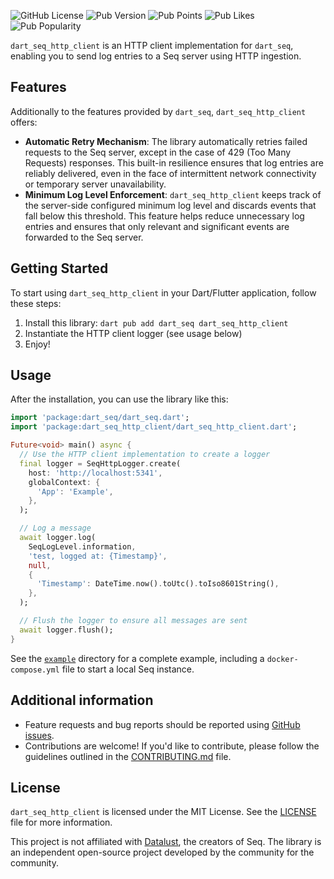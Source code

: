 ![GitHub License](https://img.shields.io/github/license/ricardoboss/dart_seq_http_client)
![Pub Version](https://img.shields.io/pub/v/dart_seq_http_client)
![Pub Points](https://img.shields.io/pub/points/dart_seq_http_client)
![Pub Likes](https://img.shields.io/pub/likes/dart_seq_http_client)
![Pub Popularity](https://img.shields.io/pub/popularity/dart_seq_http_client)

`dart_seq_http_client` is an HTTP client implementation for `dart_seq`, enabling you to send log
entries to a Seq server using HTTP ingestion.

## Features

Additionally to the features provided by `dart_seq`, `dart_seq_http_client` offers:

- **Automatic Retry Mechanism**: The library automatically retries failed requests to the Seq server, except in the case of 429 (Too Many Requests) responses. This built-in resilience ensures that log entries are reliably delivered, even in the face of intermittent network connectivity or temporary server unavailability.
- **Minimum Log Level Enforcement**: `dart_seq_http_client` keeps track of the server-side configured minimum log level and discards events that fall below this threshold. This feature helps reduce unnecessary log entries and ensures that only relevant and significant events are forwarded to the Seq server.

## Getting Started

To start using `dart_seq_http_client` in your Dart/Flutter application, follow these steps:

1. Install this library: `dart pub add dart_seq dart_seq_http_client`
2. Instantiate the HTTP client logger (see usage below)
3. Enjoy!

## Usage

After the installation, you can use the library like this:

```dart
import 'package:dart_seq/dart_seq.dart';
import 'package:dart_seq_http_client/dart_seq_http_client.dart';

Future<void> main() async {
  // Use the HTTP client implementation to create a logger
  final logger = SeqHttpLogger.create(
    host: 'http://localhost:5341',
    globalContext: {
      'App': 'Example',
    },
  );

  // Log a message
  await logger.log(
    SeqLogLevel.information,
    'test, logged at: {Timestamp}',
    null,
    {
      'Timestamp': DateTime.now().toUtc().toIso8601String(),
    },
  );

  // Flush the logger to ensure all messages are sent
  await logger.flush();
}
```

See the [`example`](./example) directory for a complete example, including a `docker-compose.yml`
file to start a local Seq instance.

## Additional information

- Feature requests and bug reports should be reported using [GitHub issues](https://github.com/ricardoboss/dart_seq_http_client/issues).
- Contributions are welcome! If you'd like to contribute, please follow the guidelines outlined in the [CONTRIBUTING.md](https://github.com/ricardoboss/dart_seq/blob/main/CONTRIBUTING.md) file.

## License

`dart_seq_http_client` is licensed under the MIT License. See the [LICENSE](./LICENSE) file for more information.

This project is not affiliated with [Datalust](https://datalust.co/), the creators of Seq. The
library is an independent open-source project developed by the community for the community.
